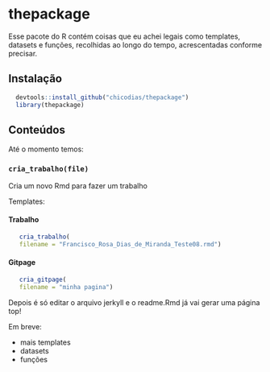 
# thepackage

Esse pacote do R contém coisas que eu achei legais como templates,
datasets e funções, recolhidas ao longo do tempo, acrescentadas conforme
precisar.

## Instalação

``` r
  devtools::install_github("chicodias/thepackage")
  library(thepackage)
```

## Conteúdos

Até o momento temos:

### `cria_trabalho(file)`

Cria um novo Rmd para fazer um trabalho

Templates:

#### Trabalho

``` r
   cria_trabalho(
   filename = "Francisco_Rosa_Dias_de_Miranda_Teste08.rmd")
```

#### Gitpage

``` r
   cria_gitpage(
   filename = "minha pagina")
```

Depois é só editar o arquivo jerkyll e o readme.Rmd já vai gerar uma
página top\!

Em breve:

  - mais templates
  - datasets
  - funções
